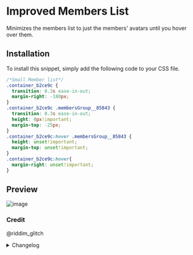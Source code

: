 # Improved Members List
Minimizes the members list to just the members' avatars until you hover over them.

## Installation
To install this snippet, simply add the following code to your CSS file.
```css
/*Small Member list*/
.container_b2ce9c {
  transition: 0.3s ease-in-out;
  margin-right: -180px;
}
.container_b2ce9c .membersGroup__85843 {
  transition: 0.3s ease-in-out;
  height: 0px!important;
  margin-top: -25px;
}
.container_b2ce9c:hover .membersGroup__85843 {
  height: unset!important;
  margin-top: unset!important;
}
.container_b2ce9c:hover{
  margin-right: unset!important;
}
```

## Preview
![image](https://i.imgur.com/fr8kSpM.gif)

### Credit
@riddim_glitch

<details>
<summary>Changelog</summary>

## 1.0.0

- Initial release

</details>
